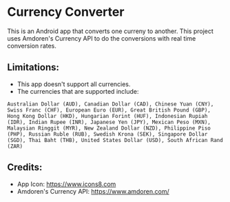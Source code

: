 # Currency Converter
This is an Android app that converts one curreny to another. This project uses Amdoren's Currency API to do the conversions with real time conversion rates.
## Limitations:
- This app doesn't support all currencies.
- The currencies that are supported include:

```Australian Dollar (AUD), Canadian Dollar (CAD), Chinese Yuan (CNY), Swiss Franc (CHF), European Euro (EUR), Great British Pound (GBP), Hong Kong Dollar (HKD), Hungarian Forint (HUF), Indonesian Rupiah (IDR), Indian Rupee (INR), Japanese Yen (JPY), Mexican Peso (MXN), Malaysian Ringgit (MYR), New Zealand Dollar (NZD), Philippine Piso (PHP), Russian Ruble (RUB), Swedish Krona (SEK), Singapore Dollar (SGD), Thai Baht (THB), United States Dollar (USD), South African Rand (ZAR)```

## Credits:
- App Icon: https://www.icons8.com
- Amdoren's Currency API: https://www.amdoren.com/
